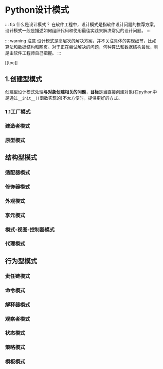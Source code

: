 # Python设计模式

::: tip 什么是设计模式？
在软件工程中，设计模式是指软件设计问题的推荐方案。设计模式一般是描述如何组织代码和使用最佳实践来解决常见的设计问题。
:::

::: warning 注意
设计模式是高层次的解决方案，并不关注具体的实现细节，比如算法和数据结构和网页。对于正在尝试解决的问题，何种算法和数据结构最优，则是由软件工程师自己把握。
:::

[[toc]]

## 1.创建型模式

创建型设计模式处理**与对象创建相关的问题**，**目标**是当直接创建对象(在python中是通过`__init__()`函数实现的)不太方便时，提供更好的方式。

### 1.1工厂模式

### 建造者模式

### 原型模式

## 结构型模式

### 适配器模式

### 修饰器模式

### 外观模式

### 享元模式

### 模式-视图-控制器模式

### 代理模式

## 行为型模式

### 责任链模式

### 命令模式

### 解释器模式

### 观察者模式

### 状态模式

### 策略模式

### 模板模式
